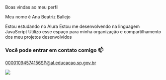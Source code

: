 Boas vindas ao meu perfil

Meu nome é Ana Beatriz Ballejo

Estou estudando no Alura
Estou me desenvolvendo na linguagem JavaScript
Utilizo esse espaço para minha organização e compartilhamento dos meu projetos desenvolvidos

### Você pode entrar em contato comigo 📫

00001094574156SP@al.educacao.sp.gov.br

![](https://media1.tenor.com/m/voVCn2iXdgEAAAAd/jj-griddy.gif)
